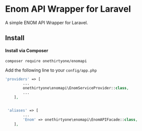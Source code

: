 # Enom API Wrapper for Laravel

A simple ENOM API Wrapper for Laravel. 

## Install

#### Install via Composer

```
composer require onethirtyone/enomapi
```

Add the following line to your `config/app.php`

```php
'providers' => [
        ...
        onethirtyone\enomapi\EnomServiceProvider::class,
        ...
    ],


 'aliases' => [
        ...
        'Enom' => onethirtyone\enomapi\EnomAPIFacade::class,
    ],
```

